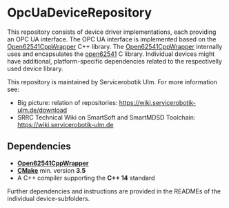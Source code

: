 # OpcUaDeviceRepository

This repository consists of device driver implementations, each providing an OPC UA interface. The OPC UA interface is implemented based on the [Open62541CppWrapper](https://github.com/Servicerobotics-Ulm/Open62541CppWrapper) C++ library. The [Open62541CppWrapper](https://github.com/Servicerobotics-Ulm/Open62541CppWrapper) internally uses and encapsulates the [open62541](https://open62541.org/) C library. Individual devices might have additional, platform-specific dependencies related to the respectivelly used device library. 

This repository is maintained by Servicerobotik Ulm. For more information see:

* Big picture: relation of repositories: https://wiki.servicerobotik-ulm.de/download
* SRRC Technical Wiki on SmartSoft and SmartMDSD Toolchain: https://wiki.servicerobotik-ulm.de

## Dependencies

  * [**Open62541CppWrapper**](https://github.com/Servicerobotics-Ulm/Open62541CppWrapper)
  * [**CMake**](https://cmake.org/) min. version **3.5**
  * A C++ compiler supporting the **C++ 14** standard

Further dependencies and instructions are provided in the READMEs of the individual device-subfolders.
